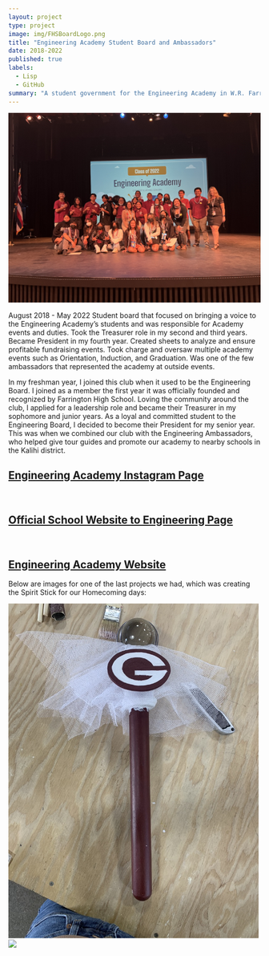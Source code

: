 ```yaml
---
layout: project
type: project
image: img/FHSBoardLogo.png
title: "Engineering Academy Student Board and Ambassadors"
date: 2018-2022
published: true
labels:
  - Lisp
  - GitHub
summary: "A student government for the Engineering Academy in W.R. Farrington High School"
---
```


<img class="img-fluid" src="../img/EnginAcadBoard.JPG" class="img-thumbnail" >


August 2018 - May 2022
Student board that focused on bringing a voice to the Engineering Academy’s students and was responsible for Academy events and duties. Took the Treasurer role in my second and third years. Became President in my fourth year. Created sheets to analyze and ensure profitable fundraising events. Took charge and oversaw multiple academy events such as Orientation, Induction, and Graduation. Was one of the few ambassadors that represented the academy at outside events.

In my freshman year, I joined this club when it used to be the Engineering Board. I joined as a member the first year it was officially founded and recognized by Farrington High School. Loving the community around the club, I applied for a leadership role and became their Treasurer in my sophomore and junior years. As a loyal and committed student to the Engineering Board, I decided to become their President for my senior year. This was when we combined our club with the Engineering Ambassadors, who helped give tour guides and promote our academy to nearby schools in the Kalihi district.

[<h2>Engineering Academy Instagram Page</h2>](https://www.instagram.com/fhs.engineering/)
<br>
[<h2>Official School Website to Engineering Page</h2>](https://www.farringtonhighschool.org/farrington-cte/farrington-engineering-academy/)
<br>
[<h2>Engineering Academy Website</h2>](https://sites.google.com/k12.hi.us/farrington-high-school/academies-of-farrington/engineering)
<be>

Below are images for one of the last projects we had, which was creating the Spirit Stick for our Homecoming days:

<div class="text-center p-4">
  <img width="500px" src="../img/Staff.jpeg" class="img-thumbnail" >
  <img width="500px" src="../img/JairaBoardPresident.JPG" class="img-thumbnail" >
</div>
